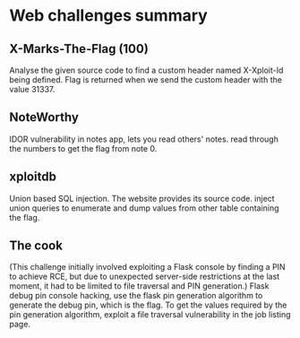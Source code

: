 # Web challenges summary

## X-Marks-The-Flag (100)
Analyse the given source code to find a custom header named X-Xploit-Id being defined. Flag is returned when we send the custom header with the value 31337.

## NoteWorthy 
IDOR vulnerability in notes app, lets you read others' notes. read through the numbers to get the flag from note 0.

## xploitdb
Union based SQL injection. The website provides its source code. inject union queries to enumerate and dump values from other table containing the flag.

## The cook 
(This challenge initially involved exploiting a Flask console by finding a PIN to achieve RCE, but due to unexpected server-side restrictions at the last moment, it had to be limited to file traversal and PIN generation.)
Flask debug pin console hacking, use the flask pin generation algorithm to generate the debug pin, which is the flag.
To get the values required by the pin generation algorithm, exploit a file traversal vulnerability in the job listing page.


